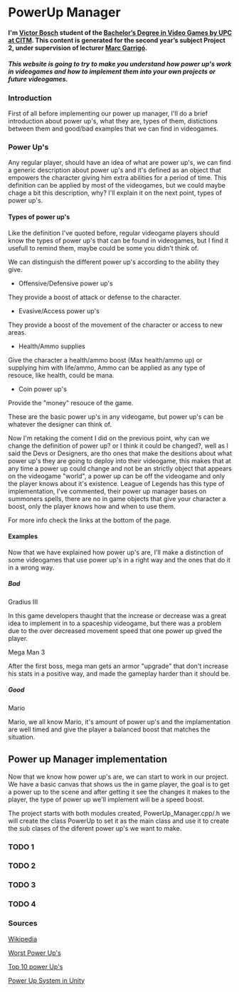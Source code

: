 # PowerUp Manager

#### I'm [Victor Bosch](https://www.linkedin.com/in/victor-b-a596a2138/) student of the [Bachelor’s Degree in Video Games by UPC at CITM](https://www.citm.upc.edu/cat/estudis/graus-videojocs/). This content is generated for the second year’s subject Project 2, under supervision of lecturer [Marc Garrigó](https://www.linkedin.com/in/mgarrigo).

##### This website is going to try to make you understand how power up's work in videogames and how to implement them into your own projects or future videogames.

### Introduction

First of all before implementing our power up manager, I'll do a brief introduction about power up's, what they are, types of them, distictions between them and good/bad examples that we can find in videogames.

### Power Up's

Any regular player, should have an idea of what are power up's, we can find a generic description about power up's and it's defined as an object that empowers the character giving him extra abilities for a period of time. This definition can be applied by most of the videogames, but we could maybe chage a bit this description, why? I'll explain it on the next point, types of power up's.

#### Types of power up's

Like the definition I've quoted before, regular videogame players should know the types of power up's that can be found in videogames, but I find it usefull to remind them, maybe could be some you didn't think of.

We can distinguish the different power up's according to the ability they give.

- Offensive/Defensive power up's

They provide a boost of attack or defense to the character.

- Evasive/Access power up's

They provide a boost of the movement of the character or access to new areas.

- Health/Ammo supplies

Give the character a health/ammo boost (Max health/ammo up) or supplying him with life/ammo, Ammo can be applied as any type of resouce, like health, could be mana.

- Coin power up's

Provide the "money" resouce of the game.

These are the basic power up's in any videogame, but power up's can be whatever the designer can think of.

Now I'm retaking the coment I did on the previous point, why can we change the definition of power up? or I think it could be changed?, well as I said the Devs or Designers, are tho ones that make the desitions about what power up's they are going to deploy into their videogame, this makes that at any time a power up could change and not be an strictly object that appears on the videogame "world", a power up can be off the videogame and only the player knows about it's existence. League of Legends has this type of implementation, I've commented, their power up manager bases on summoners spells, there are no in game objects that give your character a boost, only the player knows how and when to use them.

For more info check the links at the bottom of the page.

#### Examples

Now that we have explained how power up's are, I'll make a distinction of some videogames that use power up's in a right way and the ones that do it in a wrong way.

##### Bad

Gradius III 

In this game developers thaught that the increase or decrease was a great idea to implement in to a spaceship videogame, but there was a problem due to the over decreased movement speed that one power up gived the player. 

Mega Man 3

After the first boss, mega man gets an armor "upgrade" that don't increase his stats in a positive way, and made the gameplay harder than it should be.

##### Good

Mario

Mario, we all know Mario, it's amount of power up's and the implamentation are well timed and give the player a balanced boost that matches the situation.


## Power up Manager implementation

Now that we know how power up's are, we can start to work in our project.
We have a basic canvas that shows us the in game player, the goal is to get a power up to the scene and after getting it see the changes it makes to the player, the type of power up we'll implement will be a speed boost.

The project starts with both modules created, PowerUp_Manager.cpp/.h we will create the class PowerUp to set it as the main class and use it to create the sub clases of the diferent power up's we want to make.

### TODO 1

### TODO 2


### TODO 3


### TODO 4



### Sources

[Wikipedia](https://en.wikipedia.org/wiki/Power-up)

[Worst Power Up's](https://www.thegamer.com/power-ups-retro-games-worst/)

[Top 10 power Up's](http://www.blockfort.com/other-lists/powerups/)

[Power Up System in Unity](https://www.raywenderlich.com/191-how-to-make-a-power-up-system-in-unity)















